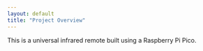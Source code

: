 ```yaml
---
layout: default
title: "Project Overview"
---
```

This is a universal infrared remote built using a Raspberry Pi Pico.

